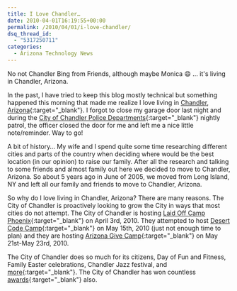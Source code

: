 ```yaml
---
title: I Love Chandler…
date: 2010-04-01T16:19:55+00:00
permalink: /2010/04/01/i-love-chandler/
dsq_thread_id:
  - "5317250711"
categories:
  - Arizona Technology News
---
```

No not Chandler Bing from Friends, although maybe Monica :smile: … it's living in Chandler, Arizona.

In the past, I have tried to keep this blog mostly technical but something happened this morning that made me realize I love living in [Chandler, Arizona](http://www.chandleraz.gov "City of Chandler web site."){:target="_blank"}. I forgot to close my garage door last night and during the [City of Chandler Police Departments](http://chandlerpd.com){:target="_blank"} nightly patrol, the officer closed the door for me and left me a nice little note/reminder. Way to go!

A bit of history… My wife and I spend quite some time researching different cities and parts of the country when deciding where would be the best location (in our opinion) to raise our family. After all the research and talking to some friends and almost family out here we decided to move to Chandler, Arizona. So about 5 years ago in June of 2005, we moved from Long Island, NY and left all our family and friends to move to Chandler, Arizona.

So why do I love living in Chandler, Arizona? There are many reasons. The City of Chandler is proactively looking to grow the City in ways that most cities do not attempt.  The City of Chandler is hosting [Laid Off Camp Phoenix](http://laidoffcampphoenix.com){:target="_blank"} on April 3rd, 2010.  They attempted to host [Desert Code Camp](http://desertcodecamp.com){:target="_blank"} on May 15th, 2010 (just not enough time to plan) and they are hosting [Arizona Give Camp](http://azgivecamp.org/Home.aspx){:target="_blank"} on May 21st-May 23rd, 2010.

The City of Chandler does so much for its citizens, Day of Fun and Fitness, Family Easter celebrations, Chandler Jazz festival,  and [more](http://www.chandleraz.gov/newsreleasearchive.aspx){:target="_blank"}. The City of Chandler has won countless [awards](http://www.chandleraz.gov/default.aspx?pageid=22){:target="_blank"} also.
